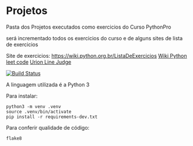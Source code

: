 # Projetos

Pasta dos Projetos executados como exercicios do Curso PythonPro

será incrementado todos os exercicios do curso e de alguns sites de lista de exercicios

Site de exercicios:
 https://wiki.python.org.br/ListaDeExercicios
 [Wiki Python](https://wiki.python.org.br/EstruturaSequencial)
 [leet code](https://leetcode.com/problemset/all/)
 [Urion Line Judge](https://www.urionlinejudge.com.br/judge/pt/login)
 
 [![Build Status](https://travis-ci.org/atiladalan/Projetos.svg?branch=master)](https://travis-ci.org/atiladalan/Projetos)
 
A linguagem utilizada é a Python 3

Para instalar:

```console
python3 -m venv .venv
source .venv/bin/activate
pip install -r requirements-dev.txt
```

Para conferir qualidade de código:

```console
flake8

```
